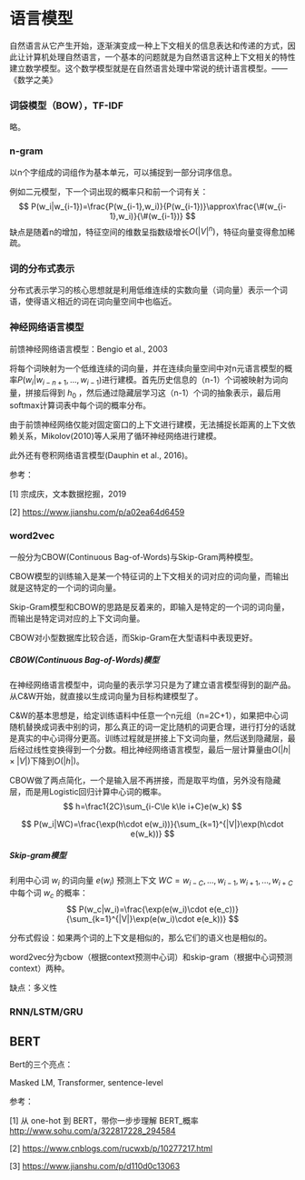 # 语言模型

自然语言从它产生开始，逐渐演变成一种上下文相关的信息表达和传递的方式，因此让计算机处理自然语言，一个基本的问题就是为自然语言这种上下文相关的特性建立数学模型。这个数学模型就是在自然语言处理中常说的统计语言模型。——《数学之美》

### 词袋模型（BOW），TF-IDF

略。

### n-gram

以n个字组成的词组作为基本单元，可以捕捉到一部分词序信息。

例如二元模型，下一个词出现的概率只和前一个词有关：
$$
P(w_i|w_{i-1})=\frac{P(w_{i-1},w_i)}{P(w_{i-1})}\approx\frac{\#(w_{i-1},w_i)}{\#(w_{i-1})}
$$
缺点是随着n的增加，特征空间的维数呈指数级增长$O(|V|^n)$，特征向量变得愈加稀疏。

### 词的分布式表示

分布式表示学习的核心思想就是利用低维连续的实数向量（词向量）表示一个词语，使得语义相近的词在词向量空间中也临近。



### 神经网络语言模型

前馈神经网络语言模型：Bengio et al., 2003

将每个词映射为一个低维连续的词向量，并在连续向量空间中对n元语言模型的概率$P(w_i|w_{i-n+1},...,w_{i-1})$进行建模。首先历史信息的（n-1）个词被映射为词向量，拼接后得到 $h_0$ ，然后通过隐藏层学习这（n-1）个词的抽象表示，最后用softmax计算词表中每个词的概率分布。

由于前馈神经网络仅能对固定窗口的上下文进行建模，无法捕捉长距离的上下文依赖关系，Mikolov(2010)等人采用了循环神经网络进行建模。

此外还有卷积网络语言模型(Dauphin et al., 2016)。



参考：

[1] 宗成庆，文本数据挖掘，2019

[2] https://www.jianshu.com/p/a02ea64d6459

### word2vec

一般分为CBOW(Continuous Bag-of-Words)与Skip-Gram两种模型。

CBOW模型的训练输入是某一个特征词的上下文相关的词对应的词向量，而输出就是这特定的一个词的词向量。　

Skip-Gram模型和CBOW的思路是反着来的，即输入是特定的一个词的词向量，而输出是特定词对应的上下文词向量。

CBOW对小型数据库比较合适，而Skip-Gram在大型语料中表现更好。

##### CBOW(Continuous Bag-of-Words)模型

在神经网络语言模型中，词向量的表示学习只是为了建立语言模型得到的副产品。从C&W开始，就直接以生成词向量为目标构建模型了。

C&W的基本思想是，给定训练语料中任意一个n元组（n=2C+1），如果把中心词随机替换成词表中别的词，那么真正的词一定比随机的词更合理，进行打分的话就是真实的中心词得分更高。训练过程就是拼接上下文词向量，然后送到隐藏层，最后经过线性变换得到一个分数。相比神经网络语言模型，最后一层计算量由$O(|h|\times|V|)$下降到$O(|h|)$。

CBOW做了两点简化，一个是输入层不再拼接，而是取平均值，另外没有隐藏层，而是用Logistic回归计算中心词的概率。
$$
h=\frac1{2C}\sum_{i-C\le k\le i+C}e(w_k)
$$

$$
P(w_i|WC)=\frac{\exp(h\cdot e(w_i))}{\sum_{k=1}^{|V|}\exp(h\cdot e(w_k))}
$$



##### Skip-gram模型

利用中心词 $w_i$ 的词向量 $e(w_i)$ 预测上下文 $WC=w_{i-C},...,w_{i-1},w_{i+1},...,w_{i+C}$ 中每个词 $w_c$ 的概率：
$$
P(w_c|w_i)=\frac{\exp(e(w_i)\cdot e(e_c))}{\sum_{k=1}^{|V|}\exp(e(w_i)\cdot e(e_k))}
$$






分布式假设：如果两个词的上下文是相似的，那么它们的语义也是相似的。

word2vec分为cbow（根据context预测中心词）和skip-gram（根据中心词预测context）两种。

缺点：多义性



### RNN/LSTM/GRU







## BERT

Bert的三个亮点：

Masked LM, Transformer, sentence-level



参考：

[1] 从 one-hot 到 BERT，带你一步步理解 BERT_概率 http://www.sohu.com/a/322817228_294584

[2] https://www.cnblogs.com/rucwxb/p/10277217.html

[3] https://www.jianshu.com/p/d110d0c13063